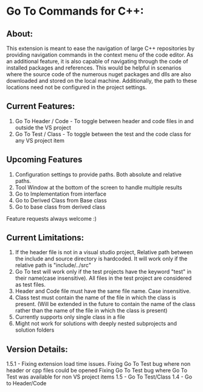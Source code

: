 # **Go To Commands for C++:**

## About:
This extension is meant to ease the navigation of large C++ repositories by providing navigation commands in the context menu of the code editor. As an additional feature, it is also capable of navigating through the code of installed packages and references. This would be helpful in scenarios where the source code of the numerous nuget packages and dlls are also downloaded and stored on the local machine. Additionally, the path to these locations need not be configured in the project settings.

## Current Features:
1. Go To Header / Code - To toggle between header and code files in and outside the VS project
2. Go To Test / Class - To toggle between the test and the code class for any VS project item

## Upcoming Features
1. Configuration settings to provide paths. Both absolute and relative paths.
2. Tool Window at the bottom of the screen to handle multiple results
3. Go to Implementation from interface
4. Go to Derived Class from Base class
5. Go to base class from derived class

Feature requests always welcome :)

## Current Limitations:
1. If the header file is not in a visual studio project, Relative path between the include and source directory is hardcoded. It will work only if the relative path is "include/../src"
2. Go To test will work only if the test projects have the keyword "test" in their name(case insensitive). All files in the test project are considered as test files.
3. Header and Code file must have the same file name. Case insensitive.
4. Class test must contain the name of the file in which the class is present. (Will be extended in the future to contain the name of the class rather than the name of the file in which the class is present)
5. Currently supports only single class in a file
6. Might not work for solutions with deeply nested subprojects and solution folders

## Version Details:
1.5.1 - Fixing extension load time issues. 
        Fixing Go To Test bug where non header or cpp files could be opened
        Fixing Go To Test bug where Go To Test was available for non VS project items
1.5 - Go To Test/Class
1.4 - Go to Header/Code
